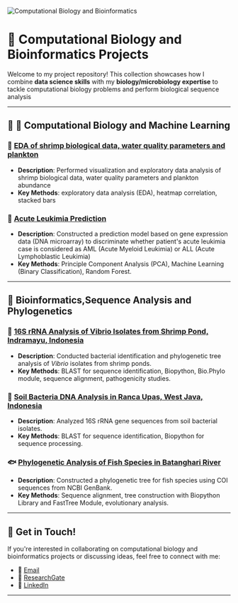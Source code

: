 ![Computational Biology and Bioinformatics](https://biosciences.gatech.edu/sites/default/files/images/bigstock-background-concept-wordcloud-i-91463843.jpg)

# 🧬 Computational Biology and Bioinformatics Projects  

Welcome to my project repository! This collection showcases how I combine **data science skills** with my **biology/microbiology expertise** to tackle computational biology problems and perform biological sequence analysis

---

## 🤖 🧪 Computational Biology and Machine Learning 

### 🦐 **[EDA of shrimp biological data, water quality parameters and plankton](https://github.com/harishmuh/bioinformatics_biopython_projects/blob/main/vibrio_isolate_analysis_Indramayu_Indonesia/data_and_assets/README.md)**
- **Description**: Performed visualization and exploratory data analysis of shrimp biological data, water quality parameters and plankton abundance
- **Key Methods**: exploratory data analysis (EDA), heatmap correlation, stacked bars

### 🧬 **[Acute Leukimia Prediction](https://github.com/harishmuh/Gene-Expression_Acute-Leukimia_MLClassification)**
- **Description**: Constructed a prediction model based on gene expression data (DNA microarray) to discriminate whether patient's acute leukimia case is considered as AML (Acute Myeloid Leukimia) or ALL (Acute Lymphoblastic Leukimia)
- **Key Methods**: Principle Component Analysis (PCA), Machine Learning (Binary Classification), Random Forest.
---

##  🧬 Bioinformatics,Sequence Analysis and Phylogenetics  

### 🌊 **[16S rRNA Analysis of Vibrio Isolates from Shrimp Pond, Indramayu, Indonesia](https://github.com/harishmuh/bioinformatics_biopython_projects/tree/main/vibrio_isolate_analysis_Indramayu_Indonesia)**  
- **Description**: Conducted bacterial identification and phylogenetic tree analysis of *Vibrio* isolates from shrimp ponds.  
- **Key Methods**: BLAST for sequence identification, Biopython, Bio.Phylo module, sequence alignment, pathogenicity studies.  

### 🌱 **[Soil Bacteria DNA Analysis in Ranca Upas, West Java, Indonesia](https://github.com/harishmuh/bioinformatics_biopython_projects/tree/main/Soil_bacteria_DNA_analysis_RancaUpas_WestJava_Indonesia)**  
- **Description**: Analyzed 16S rRNA gene sequences from soil bacterial isolates.  
- **Key Methods**: BLAST for sequence identification, Biopython for sequence processing.  

### 🐟 **[Phylogenetic Analysis of Fish Species in Batanghari River](https://github.com/harishmuh/bioinformatics_biopython_projects/tree/main/in_silico_analysis_fish_species_BatanghariRiver_Indonesia)**  
- **Description**: Constructed a phylogenetic tree for fish species using COI sequences from NCBI GenBank.  
- **Key Methods**: Sequence alignment, tree construction with Biopython Library and FastTree Module, evolutionary analysis.

---

## 🚀 Get in Touch!  

If you're interested in collaborating on computational biology and bioinformatics projects or discussing ideas, feel free to connect with me:  
- 📧 [Email](mailto:harishmuh@gmail.com)  
- 🔗 [ResearchGate](https://www.researchgate.net/profile/Harish-Muhammad)  
- 💼 [LinkedIn](https://www.linkedin.com/in/harish-muhammad-7b600b102/)  

---

  

